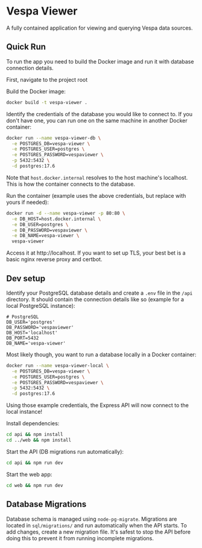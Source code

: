 # Vespa Viewer

A fully contained application for viewing and querying Vespa data sources.

## Quick Run

To run the app you need to build the Docker image and run it with database connection details.

First, navigate to the project root

Build the Docker image:

```bash
docker build -t vespa-viewer .
```

Identify the credentials of the database you would like to connect to. If you don't have one, you can run one on the same machine in another Docker container:

```bash
docker run --name vespa-viewer-db \
  -e POSTGRES_DB=vespa-viewer \
  -e POSTGRES_USER=postgres \
  -e POSTGRES_PASSWORD=vespaviewer \
  -p 5432:5432 \
  -d postgres:17.6
```

Note that `host.docker.internal` resolves to the host machine's localhost. This is how the container connects to the database.

Run the container (example uses the above credentials, but replace with yours if needed):

```bash
docker run -d --name vespa-viewer -p 80:80 \
  -e DB_HOST=host.docker.internal \
  -e DB_USER=postgres \
  -e DB_PASSWORD=vespaviewer \
  -e DB_NAME=vespa-viewer \
  vespa-viewer
```

Access it at http://localhost. If you want to set up TLS, your best bet is a basic nginx reverse proxy and certbot.

## Dev setup

Identify your PostgreSQL database details and create a `.env` file in the `/api` directory. It should contain the connection details like so (example for a local PostgreSQL instance):

```
# PostgreSQL
DB_USER='postgres'
DB_PASSWORD='vespaviewer'
DB_HOST='localhost'
DB_PORT=5432
DB_NAME='vespa-viewer'
```

Most likely though, you want to run a database locally in a Docker container:

```bash
docker run --name vespa-viewer-local \
  -e POSTGRES_DB=vespa-viewer \
  -e POSTGRES_USER=postgres \
  -e POSTGRES_PASSWORD=vespaviewer \
  -p 5432:5432 \
  -d postgres:17.6
```

Using those example credentials, the Express API will now connect to the local instance!

Install dependencies:

```bash
cd api && npm install
cd ../web && npm install
```

Start the API (DB migrations run automatically):

```bash
cd api && npm run dev
```

Start the web app:

```bash
cd web && npm run dev
```

## Database Migrations

Database schema is managed using `node-pg-migrate`. Migrations are located in `sql/migrations/` and run automatically when the API starts. To add changes, create a new migration file. It's safest to stop the API before doing this to prevent it from running incomplete migrations.
